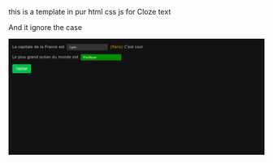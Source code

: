 this is a template in pur html css js
for Cloze text

And it ignore the case


![illustration](screenshot.png)